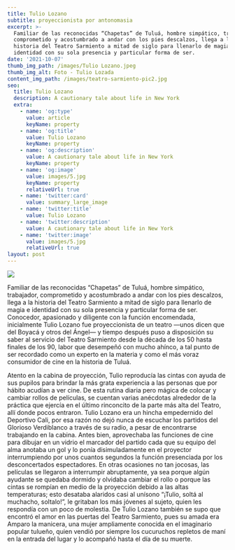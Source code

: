 ```yaml
---
title: Tulio Lozano
subtitle: proyeccionista por antonomasia
excerpt: >-
  Familiar de las reconocidas “Chapetas” de Tuluá, hombre simpático, trabajador,
  comprometido y acostumbrado a andar con los pies descalzos, llega a la
  historia del Teatro Sarmiento a mitad de siglo para llenarlo de magia e
  identidad con su sola presencia y particular forma de ser. 
date: '2021-10-07'
thumb_img_path: /images/Tulio Lozano.jpeg
thumb_img_alt: Foto - Tulio Lozada
content_img_path: /images/teatro-sarmiento-pic2.jpg
seo:
  title: Tulio Lozano
  description: A cautionary tale about life in New York
  extra:
    - name: 'og:type'
      value: article
      keyName: property
    - name: 'og:title'
      value: Tulio Lozano
      keyName: property
    - name: 'og:description'
      value: A cautionary tale about life in New York
      keyName: property
    - name: 'og:image'
      value: images/5.jpg
      keyName: property
      relativeUrl: true
    - name: 'twitter:card'
      value: summary_large_image
    - name: 'twitter:title'
      value: Tulio Lozano
    - name: 'twitter:description'
      value: A cautionary tale about life in New York
    - name: 'twitter:image'
      value: images/5.jpg
      relativeUrl: true
layout: post
---
```

![](/images/Tulio%20Lozano.jpeg)

Familiar de las reconocidas “Chapetas” de Tuluá, hombre simpático, trabajador, comprometido y acostumbrado a andar con los pies descalzos, llega a la historia del Teatro Sarmiento a mitad de siglo para llenarlo de magia e identidad con su sola presencia y particular forma de ser. Conocedor, apasionado y diligente con la función encomendada, inicialmente Tulio Lozano fue proyeccionista de un teatro —unos dicen que del Boyacá y otros del Ángel— y tiempo después puso a disposición su saber al servicio del Teatro Sarmiento desde la década de los 50 hasta finales de los 90, labor que desempeñó con mucho ahínco, a tal punto de ser recordado como un experto en la materia y como el más voraz consumidor de cine en la historia de Tuluá.


Atento en la cabina de proyección, Tulio reproducía las cintas con ayuda de sus pupilos para brindar la más grata experiencia a las personas que por hábito acudían a ver cine. De esta rutina diaria pero mágica de colocar y cambiar rollos de películas, se cuentan varias anécdotas alrededor de la práctica que ejercía en el último rinconcito de la parte más alta del Teatro, allí donde pocos entraron. Tulio Lozano era un hincha empedernido del Deportivo Cali, por esa razón no dejó nunca de escuchar los partidos del Glorioso Verdiblanco a través de su radio, a pesar de encontrarse trabajando en la cabina. Antes bien, aprovechaba las funciones de cine para dibujar en un vidrio el marcador del partido cada que su equipo del alma anotaba un gol y lo ponía disimuladamente en el proyector interrumpiendo por unos cuantos segundos la función presenciada por los desconcertados espectadores. En otras ocasiones no tan jocosas, las películas se llegaron a interrumpir abruptamente, ya sea porque algún ayudante se quedaba dormido y olvidaba cambiar el rollo o porque las cintas se rompían en medio de la proyección debido a las altas temperaturas; esto desataba alaridos casi al unísono “¡Tulio, soltá al muchacho, soltalo!”, le gritaban los más jóvenes al sujeto, quien les respondía con un poco de molestia. De Tulio Lozano también se supo que encontró el amor en las puertas del Teatro Sarmiento, pues su amada era Amparo la manicera, una mujer ampliamente conocida en el imaginario popular tulueño, quien vendió por siempre los cucuruchos repletos de maní en la entrada del lugar y lo acompañó hasta el día de su muerte.

